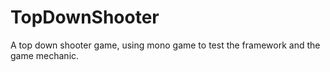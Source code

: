# TopDownShooter
A top down shooter game, using mono game to test the framework and the game mechanic.
